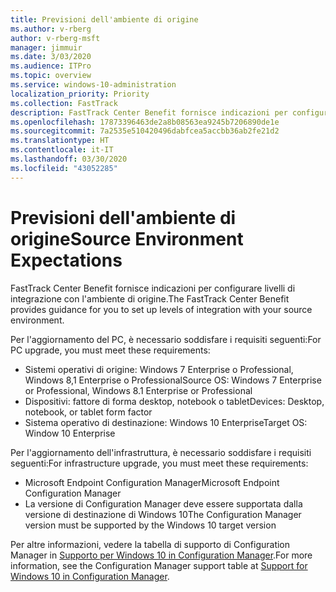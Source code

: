 ```yaml
---
title: Previsioni dell'ambiente di origine
ms.author: v-rberg
author: v-rberg-msft
manager: jimmuir
ms.date: 3/03/2020
ms.audience: ITPro
ms.topic: overview
ms.service: windows-10-administration
localization_priority: Priority
ms.collection: FastTrack
description: FastTrack Center Benefit fornisce indicazioni per configurare livelli di integrazione con l'ambiente di origine per la distribuzione di Windows 10.
ms.openlocfilehash: 17873396463de2a8b08563ea9245b7206890de1e
ms.sourcegitcommit: 7a2535e510420496dabfcea5accbb36ab2fe21d2
ms.translationtype: HT
ms.contentlocale: it-IT
ms.lasthandoff: 03/30/2020
ms.locfileid: "43052285"
---
```

# <a name="source-environment-expectations"></a><span data-ttu-id="a34e5-103">Previsioni dell'ambiente di origine</span><span class="sxs-lookup"><span data-stu-id="a34e5-103">Source Environment Expectations</span></span>

<span data-ttu-id="a34e5-104">FastTrack Center Benefit fornisce indicazioni per configurare livelli di integrazione con l'ambiente di origine.</span><span class="sxs-lookup"><span data-stu-id="a34e5-104">The FastTrack Center Benefit provides guidance for you to set up levels of integration with your source environment.</span></span>
  
<span data-ttu-id="a34e5-105">Per l'aggiornamento del PC, è necessario soddisfare i requisiti seguenti:</span><span class="sxs-lookup"><span data-stu-id="a34e5-105">For PC upgrade, you must meet these requirements:</span></span>

- <span data-ttu-id="a34e5-106">Sistemi operativi di origine: Windows 7 Enterprise o Professional, Windows 8,1 Enterprise o Professional</span><span class="sxs-lookup"><span data-stu-id="a34e5-106">Source OS: Windows 7 Enterprise or Professional, Windows 8.1 Enterprise or Professional</span></span>
- <span data-ttu-id="a34e5-107">Dispositivi: fattore di forma desktop, notebook o tablet</span><span class="sxs-lookup"><span data-stu-id="a34e5-107">Devices: Desktop, notebook, or tablet form factor</span></span>
- <span data-ttu-id="a34e5-108">Sistema operativo di destinazione: Windows 10 Enterprise</span><span class="sxs-lookup"><span data-stu-id="a34e5-108">Target OS: Window 10 Enterprise</span></span>

<span data-ttu-id="a34e5-109">Per l'aggiornamento dell'infrastruttura, è necessario soddisfare i requisiti seguenti:</span><span class="sxs-lookup"><span data-stu-id="a34e5-109">For infrastructure upgrade, you must meet these requirements:</span></span>   

- <span data-ttu-id="a34e5-110">Microsoft Endpoint Configuration Manager</span><span class="sxs-lookup"><span data-stu-id="a34e5-110">Microsoft Endpoint Configuration Manager</span></span>  
- <span data-ttu-id="a34e5-111">La versione di Configuration Manager deve essere supportata dalla versione di destinazione di Windows 10</span><span class="sxs-lookup"><span data-stu-id="a34e5-111">The Configuration Manager version must be supported by the Windows 10 target version</span></span>

<span data-ttu-id="a34e5-112">Per altre informazioni, vedere la tabella di supporto di Configuration Manager in [Supporto per Windows 10 in Configuration Manager](https://docs.microsoft.com/sccm/core/plan-design/configs/support-for-windows-10).</span><span class="sxs-lookup"><span data-stu-id="a34e5-112">For more information, see the Configuration Manager support table at [Support for Windows 10 in Configuration Manager](https://docs.microsoft.com/sccm/core/plan-design/configs/support-for-windows-10).</span></span>
  